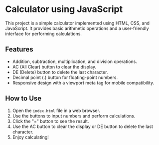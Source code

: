# Calculator using JavaScript

This project is a simple calculator implemented using HTML, CSS, and JavaScript. It provides basic arithmetic operations and a user-friendly interface for performing calculations.

## Features
- Addition, subtraction, multiplication, and division operations.
- AC (All Clear) button to clear the display.
- DE (Delete) button to delete the last character.
- Decimal point (.) button for floating-point numbers.
- Responsive design with a viewport meta tag for mobile compatibility.

## How to Use
1. Open the `index.html` file in a web browser.
2. Use the buttons to input numbers and perform calculations.
3. Click the "=" button to see the result.
4. Use the AC button to clear the display or DE button to delete the last character.
5. Enjoy calculating!

